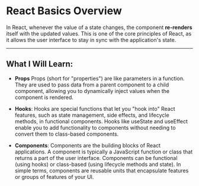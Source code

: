 # React Basics Overview

In React, whenever the value of a state changes, the component **re-renders** itself with the updated values. This is one of the core principles of React, as it allows the user interface to stay in sync with the application's state.

---

## What I Will Learn:
- **Props** Props (short for "properties") are like parameters in a function. They are used to pass data from a parent component to a child component, allowing you to dynamically inject values when the component is rendered.

- **Hooks**: Hooks are special functions that let you "hook into" React features, such as state management, side effects, and lifecycle methods, in functional components. Hooks like useState and useEffect enable you to add functionality to components without needing to convert them to class-based components.

- **Components**: Components are the building blocks of React applications. A component is typically a JavaScript function or class that returns a part of the user interface. Components can be functional (using hooks) or class-based (using lifecycle methods and state). In simple terms, components are reusable units that encapsulate features or groups of features of your UI.



